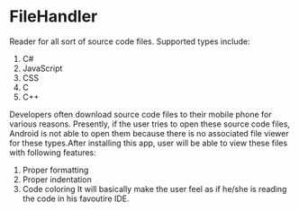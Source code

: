 FileHandler
===========
Reader for all sort of source code files. Supported types include:
  1. C#
  2. JavaScript
  3. CSS
  4. C
  5. C++

Developers often download source code files to their mobile phone for various reasons. Presently, if the user tries to open 
these source code files, Android is not able to open them because there is no associated file viewer for these types.After 
installing this app, user will be able to view these files with following features:
  1. Proper formatting
  2. Proper indentation
  3. Code coloring
It will basically make the user feel as if he/she is reading the code in his favoutire IDE.


